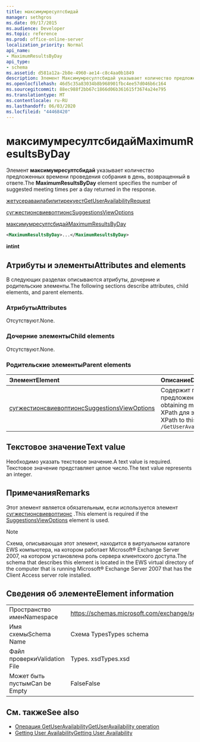 ```yaml
---
title: максимумресултсбидай
manager: sethgros
ms.date: 09/17/2015
ms.audience: Developer
ms.topic: reference
ms.prod: office-online-server
localization_priority: Normal
api_name:
- MaximumResultsByDay
api_type:
- schema
ms.assetid: d581a12a-2b8e-4960-ae14-c8c4aa0b1849
description: Элемент Максимумресултсбидай указывает количество предложенных времени проведения собрания в день, возвращенный в ответе.
ms.openlocfilehash: 46d5c35a83034b8b968901fbc4ee57d046b6c164
ms.sourcegitcommit: 88ec988f2bb67c1866d06b361615f3674a24e795
ms.translationtype: MT
ms.contentlocale: ru-RU
ms.lasthandoff: 06/03/2020
ms.locfileid: "44468420"
---
```

# <a name="maximumresultsbyday"></a><span data-ttu-id="63f35-103">максимумресултсбидай</span><span class="sxs-lookup"><span data-stu-id="63f35-103">MaximumResultsByDay</span></span>

<span data-ttu-id="63f35-104">Элемент **максимумресултсбидай** указывает количество предложенных времени проведения собрания в день, возвращенный в ответе.</span><span class="sxs-lookup"><span data-stu-id="63f35-104">The **MaximumResultsByDay** element specifies the number of suggested meeting times per a day returned in the response.</span></span> 
  
[<span data-ttu-id="63f35-105">жетусераваилабилитирекуест</span><span class="sxs-lookup"><span data-stu-id="63f35-105">GetUserAvailabilityRequest</span></span>](getuseravailabilityrequest.md)
  
[<span data-ttu-id="63f35-106">сугжестионсвиевоптионс</span><span class="sxs-lookup"><span data-stu-id="63f35-106">SuggestionsViewOptions</span></span>](suggestionsviewoptions.md)
  
[<span data-ttu-id="63f35-107">максимумресултсбидай</span><span class="sxs-lookup"><span data-stu-id="63f35-107">MaximumResultsByDay</span></span>](maximumresultsbyday.md)
  
```xml
<MaximumResultsByDay>...</MaximumResultsByDay>
```

<span data-ttu-id="63f35-108">**int**</span><span class="sxs-lookup"><span data-stu-id="63f35-108">**int**</span></span>

## <a name="attributes-and-elements"></a><span data-ttu-id="63f35-109">Атрибуты и элементы</span><span class="sxs-lookup"><span data-stu-id="63f35-109">Attributes and elements</span></span>

<span data-ttu-id="63f35-110">В следующих разделах описываются атрибуты, дочерние и родительские элементы.</span><span class="sxs-lookup"><span data-stu-id="63f35-110">The following sections describe attributes, child elements, and parent elements.</span></span>
  
### <a name="attributes"></a><span data-ttu-id="63f35-111">Атрибуты</span><span class="sxs-lookup"><span data-stu-id="63f35-111">Attributes</span></span>

<span data-ttu-id="63f35-112">Отсутствуют.</span><span class="sxs-lookup"><span data-stu-id="63f35-112">None.</span></span>
  
### <a name="child-elements"></a><span data-ttu-id="63f35-113">Дочерние элементы</span><span class="sxs-lookup"><span data-stu-id="63f35-113">Child elements</span></span>

<span data-ttu-id="63f35-114">Отсутствуют.</span><span class="sxs-lookup"><span data-stu-id="63f35-114">None.</span></span>
  
### <a name="parent-elements"></a><span data-ttu-id="63f35-115">Родительские элементы</span><span class="sxs-lookup"><span data-stu-id="63f35-115">Parent elements</span></span>

|<span data-ttu-id="63f35-116">**Элемент**</span><span class="sxs-lookup"><span data-stu-id="63f35-116">**Element**</span></span>|<span data-ttu-id="63f35-117">**Описание**</span><span class="sxs-lookup"><span data-stu-id="63f35-117">**Description**</span></span>|
|:-----|:-----|
|[<span data-ttu-id="63f35-118">сугжестионсвиевоптионс</span><span class="sxs-lookup"><span data-stu-id="63f35-118">SuggestionsViewOptions</span></span>](suggestionsviewoptions.md) <br/> |<span data-ttu-id="63f35-119">Содержит параметры для получения сведений о предложении собрания.</span><span class="sxs-lookup"><span data-stu-id="63f35-119">Contains the options for obtaining meeting suggestion information.</span></span>  <br/> <span data-ttu-id="63f35-120">XPath для этого элемента:</span><span class="sxs-lookup"><span data-stu-id="63f35-120">The following is the XPath to this element:</span></span>  <br/>  `/GetUserAvailabilityRequest/SuggestionViewOptions` <br/> |
   
## <a name="text-value"></a><span data-ttu-id="63f35-121">Текстовое значение</span><span class="sxs-lookup"><span data-stu-id="63f35-121">Text value</span></span>

<span data-ttu-id="63f35-122">Необходимо указать текстовое значение.</span><span class="sxs-lookup"><span data-stu-id="63f35-122">A text value is required.</span></span> <span data-ttu-id="63f35-123">Текстовое значение представляет целое число.</span><span class="sxs-lookup"><span data-stu-id="63f35-123">The text value represents an integer.</span></span>
  
## <a name="remarks"></a><span data-ttu-id="63f35-124">Примечания</span><span class="sxs-lookup"><span data-stu-id="63f35-124">Remarks</span></span>

<span data-ttu-id="63f35-125">Этот элемент является обязательным, если используется элемент [сугжестионсвиевоптионс](suggestionsviewoptions.md) .</span><span class="sxs-lookup"><span data-stu-id="63f35-125">This element is required if the [SuggestionsViewOptions](suggestionsviewoptions.md) element is used.</span></span> 
  
> [!NOTE]
> <span data-ttu-id="63f35-126">Схема, описывающая этот элемент, находится в виртуальном каталоге EWS компьютера, на котором работает Microsoft® Exchange Server 2007, на котором установлена роль сервера клиентского доступа.</span><span class="sxs-lookup"><span data-stu-id="63f35-126">The schema that describes this element is located in the EWS virtual directory of the computer that is running Microsoft® Exchange Server 2007 that has the Client Access server role installed.</span></span> 
  
## <a name="element-information"></a><span data-ttu-id="63f35-127">Сведения об элементе</span><span class="sxs-lookup"><span data-stu-id="63f35-127">Element information</span></span>

|||
|:-----|:-----|
|<span data-ttu-id="63f35-128">Пространство имен</span><span class="sxs-lookup"><span data-stu-id="63f35-128">Namespace</span></span>  <br/> |https://schemas.microsoft.com/exchange/services/2006/types  <br/> |
|<span data-ttu-id="63f35-129">Имя схемы</span><span class="sxs-lookup"><span data-stu-id="63f35-129">Schema Name</span></span>  <br/> |<span data-ttu-id="63f35-130">Схема Types</span><span class="sxs-lookup"><span data-stu-id="63f35-130">Types schema</span></span>  <br/> |
|<span data-ttu-id="63f35-131">Файл проверки</span><span class="sxs-lookup"><span data-stu-id="63f35-131">Validation File</span></span>  <br/> |<span data-ttu-id="63f35-132">Types. xsd</span><span class="sxs-lookup"><span data-stu-id="63f35-132">Types.xsd</span></span>  <br/> |
|<span data-ttu-id="63f35-133">Может быть пустым</span><span class="sxs-lookup"><span data-stu-id="63f35-133">Can be Empty</span></span>  <br/> |<span data-ttu-id="63f35-134">False</span><span class="sxs-lookup"><span data-stu-id="63f35-134">False</span></span>  <br/> |
   
## <a name="see-also"></a><span data-ttu-id="63f35-135">См. также</span><span class="sxs-lookup"><span data-stu-id="63f35-135">See also</span></span>

- [<span data-ttu-id="63f35-136">Операция GetUserAvailability</span><span class="sxs-lookup"><span data-stu-id="63f35-136">GetUserAvailability operation</span></span>](getuseravailability-operation.md)
- [<span data-ttu-id="63f35-137">Getting User Availability</span><span class="sxs-lookup"><span data-stu-id="63f35-137">Getting User Availability</span></span>](https://msdn.microsoft.com/library/d4133fcb-9b0f-4e6b-aadf-a389da83516a%28Office.15%29.aspx)

